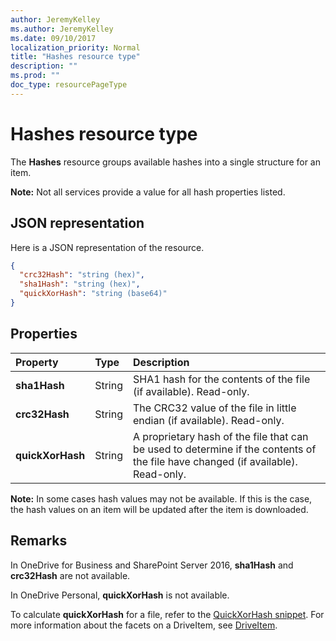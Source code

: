 ```yaml
---
author: JeremyKelley
ms.author: JeremyKelley
ms.date: 09/10/2017
localization_priority: Normal
title: "Hashes resource type"
description: ""
ms.prod: ""
doc_type: resourcePageType
---
```


# Hashes resource type

The **Hashes** resource groups available hashes into a single structure for an item.

**Note:** Not all services provide a value for all hash properties listed.

## JSON representation

Here is a JSON representation of the resource.

<!-- {
  "blockType": "resource",
  "optionalProperties": [ "sha1Hash", "crc32Hash", "quickXorHash" ],
  "@odata.type": "microsoft.graph.hashes"
}-->

```json
{
  "crc32Hash": "string (hex)",
  "sha1Hash": "string (hex)",
  "quickXorHash": "string (base64)"
}
```

## Properties

| Property         | Type   | Description                                                       |
|:-----------------|:-------|:------------------------------------------------------------------|
| **sha1Hash**     | String | SHA1 hash for the contents of the file (if available). Read-only. |
| **crc32Hash**    | String | The CRC32 value of the file in little endian (if available). Read-only.            |
| **quickXorHash** | String | A proprietary hash of the file that can be used to determine if the contents of the file have changed (if available). Read-only. |

**Note:** In some cases hash values may not be available. 
If this is the case, the hash values on an item will be updated after the item is downloaded.

## Remarks

In OneDrive for Business and SharePoint Server 2016, **sha1Hash** and **crc32Hash** are not available.

In OneDrive Personal, **quickXorHash** is not available.

To calculate **quickXorHash** for a file, refer to the [QuickXorHash snippet](https://dev.onedrive.com/snippets/quickxorhash.htm).
For more information about the facets on a DriveItem, see [DriveItem](driveitem.md).


<!-- {
  "type": "#page.annotation",
  "description": "The hashes facet provides hash identifiers for a file in OneDrive",
  "keywords": "hash,sha1,crc32,item,facet",
  "section": "documentation",
  "tocPath": "Facets/Hashes"
} -->
